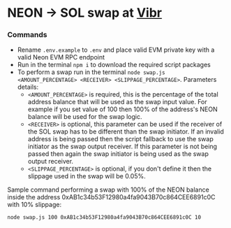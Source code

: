# NEON -> SOL swap at [Vibr](https://vibr.finance/trade/swap)

### Commands
- Rename `.env.example` to `.env` and place valid EVM private key with a valid Neon EVM RPC endpoint
- Run in the terminal `npm i` to download the required script packages
- To perform a swap run in the terminal `node swap.js <AMOUNT_PERCENTAGE> <RECEIVER> <SLIPPAGE_PERCENTAGE>`. Parameters details:
    - `<AMOUNT_PERCENTAGE>` is required, this is the percentage of the total address balance that will be used as the swap input value. For example if you set value of 100 then 100% of the address's NEON balance will be used for the swap logic.
    - `<RECEIVER>` is optional, this parameter can be used if the receiver of the SOL swap has to be different than the swap initiator. If an invalid address is being passed then the script fallback to use the swap initiator as the swap output receiver. If this parameter is not being passed then again the swap initiator is being used as the swap output receiver.
    - `<SLIPPAGE_PERCENTAGE>` is optional, if you don't define it then the slippage used in the swap will be 0.05%. 
    
Sample command performing a swap with 100% of the NEON balance inside the address 0xAB1c34b53F12980a4fa9043B70c864CEE6891c0C with 10% slippage:

    node swap.js 100 0xAB1c34b53F12980a4fa9043B70c864CEE6891c0C 10
    